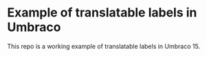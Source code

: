 # Example of translatable labels in Umbraco
This repo is a working example of translatable labels in Umbraco 15.